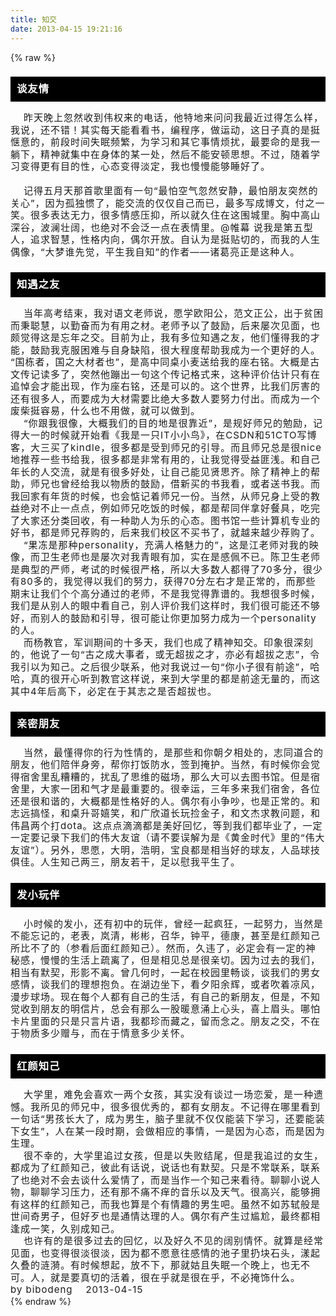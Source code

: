 ```yaml
---
title: 知交
date: 2013-04-15 19:21:16
---
```

{% raw %}
<link rel="style" href="/content/plugins/bibo_mark/article_bibo.css"> <div class="art_content">
<h3 style="font-family:'Times New Roman';line-height:normal;"></h3>
<h3 style="background-color:#000000;color:#ffffff;padding:10px;letter-spacing:1px;line-height:19.5px;">﻿谈友情</h3>
<p style="margin-top:0px;margin-bottom:0px;font-size:15px;font-weight:normal;letter-spacing:1px;line-height:19.5px;"></p>
<span style="font-size:15px;font-weight:normal;letter-spacing:1px;line-height:19.5px;">&nbsp;&nbsp;&nbsp;&nbsp;昨天晚上忽然收到伟权来的电话，他特地来问问我最近过得怎么样，我说，还不错！其实每天能看看书，编程序，做运动，这日子真的是挺惬意的，前段时间失眠频繁，为学习和其它事情烦扰，最要命的是我一躺下，精神就集中在身体的某一处，然后不能安顿思想。不过，随着学习变得更有目的性，心态变得淡定，我也慢慢能够睡好了。</span><br style="font-size:15px;font-weight:normal;letter-spacing:1px;line-height:19.5px;" />
<br style="font-size:15px;font-weight:normal;letter-spacing:1px;line-height:19.5px;" />
<span style="font-size:15px;font-weight:normal;letter-spacing:1px;line-height:19.5px;">&nbsp;&nbsp;&nbsp;&nbsp;记得五月天那首歌里面有一句“最怕空气忽然安静，最怕朋友突然的关心”，因为孤独惯了，能交流的仅仅自己而已，最多写成博文，付之一笑。很多表达无力，很多情感压抑，所以就久住在这围城里。胸中高山深谷，波澜壮阔，也绝对不会泛一点在表情里。@帷幕&nbsp;说我是第五型人，追求智慧，性格内向，偶尔开放。自认为是挺贴切的，而我的人生偶像，“大梦谁先觉，平生我自知”的作者——诸葛亮正是这种人。</span><br style="font-size:15px;font-weight:normal;letter-spacing:1px;line-height:19.5px;" />
<p style="margin-top:0px;margin-bottom:0px;font-size:15px;font-weight:normal;letter-spacing:1px;line-height:19.5px;"></p>
<h3 style="background-color:#000000;color:#ffffff;padding:10px;letter-spacing:1px;line-height:19.5px;">知遇之友</h3>
<p style="margin-top:0px;margin-bottom:0px;font-size:15px;font-weight:normal;letter-spacing:1px;line-height:19.5px;">&nbsp;&nbsp;&nbsp;&nbsp;当年高考结束，我对语文老师说，愿学欧阳公，范文正公，出于贫困而秉聪慧，以勤奋而为有用之材。老师予以了鼓励，后来屡次见面，也颇觉得这是忘年之交。目前为止，我有多位知遇之友，他们懂得我的才能，鼓励我克服困难与自身缺陷，很大程度帮助我成为一个更好的人。</p>
<p style="margin-top:0px;margin-bottom:0px;font-size:15px;font-weight:normal;letter-spacing:1px;line-height:19.5px;"></p>
<p style="margin-top:0px;margin-bottom:0px;font-size:15px;font-weight:normal;letter-spacing:1px;line-height:19.5px;">“国栋者，国之大材者也”，是高中同桌小麦送给我的座右铭。大概是古文传记读多了，突然他蹦出一句这个传记格式来，这种评价估计只有在追悼会才能出现，作为座右铭，还是可以的。这个世界，比我们厉害的还有很多人，而要成为大材需要比绝大多数人要努力付出。而成为一个废柴挺容易，什么也不用做，就可以做到。</p>
<p style="margin-top:0px;margin-bottom:0px;font-size:15px;font-weight:normal;letter-spacing:1px;line-height:19.5px;"></p>
<p style="margin-top:0px;margin-bottom:0px;font-size:15px;font-weight:normal;letter-spacing:1px;line-height:19.5px;">&nbsp;&nbsp;&nbsp;&nbsp;“你跟我很像，大概我们的目的地是很靠近”，是规好师兄的勉励，记得大一的时候就开始看《我是一只IT小小鸟》，在CSDN和51CTO写博客，大三买了kindle，很多都是受到师兄的引导。而且师兄总是很nice地推荐一些书给我，很多都是非常有用的，让我觉得受益匪浅。和自己年长的人交流，就是有很多好处，让自己能见贤思齐。除了精神上的帮助，师兄也曾经给我以物质的鼓励，借新买的书我看，或者送书我。而我回家有年货的时候，也会惦记着师兄一份。当然，从师兄身上受的教益绝对不止一点点，例如师兄吃饭的时候，都是帮同伴拿好餐具，吃完了大家还分类回收，有一种助人为乐的心态。图书馆一些计算机专业的好书，都是师兄荐购的，后来我们校区不买书了，就越来越少荐购了。</p>
<p style="margin-top:0px;margin-bottom:0px;font-size:15px;font-weight:normal;letter-spacing:1px;line-height:19.5px;"></p>
<p style="margin-top:0px;margin-bottom:0px;font-size:15px;font-weight:normal;letter-spacing:1px;line-height:19.5px;">&nbsp;&nbsp;&nbsp;&nbsp;“果冻是那种personality，充满人格魅力的”，这是江老师对我的映像，而卫生老师也是屡次对我青眼有加，实在是感佩不已。陈卫生老师是典型的严师，考试的时候很严格，所以大多数人都得了70多分，很少有80多的，我觉得以我们的努力，获得70分左右才是正常的，而那些期末让我们个个高分通过的老师，不是我觉得靠谱的。我想很多时候，我们是从别人的眼中看自己，别人评价我们这样时，我们很可能还不够好，而别人的鼓励和引导，很可能让你更加努力成为一个personality的人。</p>
<p style="margin-top:0px;margin-bottom:0px;font-size:15px;font-weight:normal;letter-spacing:1px;line-height:19.5px;"></p>
<p style="margin-top:0px;margin-bottom:0px;font-size:15px;font-weight:normal;letter-spacing:1px;line-height:19.5px;">&nbsp;&nbsp;&nbsp;&nbsp;而杨教官，军训期间的十多天，我们也成了精神知交。印象很深刻的，他说了一句“古之成大事者，或无超拔之才，亦必有超拔之志”，令我引以为知己。之后很少联系，他对我说过一句“你小子很有前途”，哈哈，真的很开心听到教官这样说，来到大学里的都是前途无量的，而这其中4年后高下，必定在于其志之是否超拔也。</p>
<p style="margin-top:0px;margin-bottom:0px;font-size:15px;font-weight:normal;letter-spacing:1px;line-height:19.5px;"></p>
<h3 style="background-color:#000000;color:#ffffff;padding:10px;letter-spacing:1px;line-height:19.5px;">亲密朋友</h3>
<p style="margin-top:0px;margin-bottom:0px;font-size:15px;font-weight:normal;letter-spacing:1px;line-height:19.5px;">&nbsp;&nbsp;&nbsp;&nbsp;当然，最懂得你的行为性情的，是那些和你朝夕相处的，志同道合的朋友，他们陪伴身旁，帮你打饭防水，签到掩护。当然，有时候你会觉得宿舍里乱糟糟的，扰乱了思维的磁场，那么大可以去图书馆。但是宿舍里，大家一团和气才是最重要的。很幸运，三年多来我们宿舍，各位还是很和谐的，大概都是性格好的人。偶尔有小争吵，也是正常的。和志远搞怪，和桌升哥嬉笑，和广欣道长玩捡金子，和文杰求教问题，和伟昌两个打dota。这点点滴滴都是美好回忆，等到我们都毕业了，一定一定要记录下我们的伟大友谊（请不要误解为是《黄金时代》里的“伟大友谊”）。另外，思愿，大明，浩明，宝良都是相当好的球友，人品球技俱佳。人生知己两三，朋友若干，足以慰我平生了。</p>
<h3 style="background-color:#000000;color:#ffffff;padding:10px;letter-spacing:1px;line-height:19.5px;">发小玩伴</h3>
<p style="margin-top:0px;margin-bottom:0px;font-size:15px;font-weight:normal;letter-spacing:1px;line-height:19.5px;">&nbsp;&nbsp;&nbsp;&nbsp;小时候的发小，还有初中的玩伴，曾经一起疯狂，一起努力，当然是不能忘记的，老表，岚清，彬彬，召华，钟平，德康，甚至是红颜知己所比不了的（参看后面红颜知己）。然而，久违了，必定会有一定的神秘感，慢慢的生活上疏离了，但是相见总是很亲切。因为过去的我们，相当有默契，形影不离。曾几何时，一起在校园里畅谈，谈我们的男女感情，谈我们的理想抱负。在湖边坐下，看夕阳余辉，或者吹着凉风，漫步球场。现在每个人都有自己的生活，有自己的新朋友，但是，不知觉收到朋友的明信片，总会有那么一股暖意涌上心头，喜上眉头。哪怕卡片里面的只是只言片语，我都珍而藏之，留而念之。朋友之交，不在于物质多少赠与，而在于情意多少关怀。</p>
<p style="margin-top:0px;margin-bottom:0px;font-size:15px;font-weight:normal;letter-spacing:1px;line-height:19.5px;"></p>
<h3 style="background-color:#000000;color:#ffffff;padding:10px;letter-spacing:1px;line-height:19.5px;">红颜知己<br />
</h3>
<p style="margin-top:0px;margin-bottom:0px;font-size:15px;font-weight:normal;letter-spacing:1px;line-height:19.5px;">&nbsp;&nbsp;&nbsp;&nbsp;大学里，难免会喜欢一两个女孩，其实没有谈过一场恋爱，是一种遗憾。我所见的师兄中，很多很优秀的，都有女朋友。不记得在哪里看到一句话“男孩长大了，成为男生，脑子里就不仅仅能装下学习，还要能装下女生”，人在某一段时期，会做相应的事情，一是因为心态，而是因为生理。</p>
<p style="margin-top:0px;margin-bottom:0px;font-size:15px;font-weight:normal;letter-spacing:1px;line-height:19.5px;"></p>
<p style="margin-top:0px;margin-bottom:0px;font-size:15px;font-weight:normal;letter-spacing:1px;line-height:19.5px;">&nbsp;&nbsp;&nbsp;&nbsp;很不幸的，大学里追过女孩，但是以失败结尾，但是我追过的女生，都成为了红颜知己，彼此有话说，说话也有默契。只是不常联系，联系了也绝对不会去谈什么爱情了，而是当作一个知己来看待。聊聊小说人物，聊聊学习压力，还有那不痛不痒的音乐以及天气。很高兴，能够拥有这样的红颜知己，而我也算是个有情趣的男生吧。虽然不如苏轼般是世间奇男子，但好歹也是通情达理的人。偶尔有产生过尴尬，最终都相逢成一笑，久别成知己。</p>
<p style="margin-top:0px;margin-bottom:0px;font-size:15px;font-weight:normal;letter-spacing:1px;line-height:19.5px;"></p>
<p style="margin-top:0px;margin-bottom:0px;font-size:15px;font-weight:normal;letter-spacing:1px;line-height:19.5px;">&nbsp;&nbsp;&nbsp;&nbsp;也许有的是很多过去的回忆，以及好久不见的阔别情怀。就算是经常见面，也变得很淡很淡，因为都不愿意往感情的池子里扔块石头，漾起久叠的涟漪。有时候想起，放不下，那就姑且失眠一个晚上，也无不可。人，就是要真切的活着，很在乎就是很在乎，不必掩饰什么。</p>
<p style="margin-top:0px;margin-bottom:0px;font-size:15px;font-weight:normal;letter-spacing:1px;line-height:19.5px;"></p>
<p style="margin-top:0px;margin-bottom:0px;font-size:15px;font-weight:normal;letter-spacing:1px;line-height:19.5px;"></p>
<p style="margin-top:0px;margin-bottom:0px;font-size:15px;font-weight:normal;letter-spacing:1px;line-height:19.5px;">by&nbsp;bibodeng&nbsp;&nbsp;&nbsp;&nbsp;2013-04-15</p>
<p style="margin-top:0px;margin-bottom:0px;font-size:15px;font-weight:normal;letter-spacing:1px;line-height:19.5px;"></p>
<p style="margin-top:0px;margin-bottom:0px;font-size:15px;font-weight:normal;letter-spacing:1px;line-height:19.5px;"></p>
<p style="margin-top:0px;margin-bottom:0px;font-family:'Times New Roman';font-size:medium;line-height:normal;"></p>
<p style="margin-top:0px;margin-bottom:0px;font-family:'Times New Roman';font-size:medium;line-height:normal;"></p>
</div>{% endraw %}
